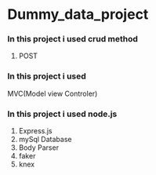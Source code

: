 # Dummy_data_project

### In this project i used crud method

 1. POST

### In this project i used 

 MVC(Model view Controler)

### In this project i used node.js

1. Express.js
2. mySql Database
3. Body Parser
4. faker
5. knex
